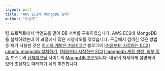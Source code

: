 ```yaml
---
layout: post
title: "AWS EC2에 MongoDB 설치"
author: "이상주"
---
```


팀 프로젝트에서 백엔드를 맡아 DB 서버를 구축하였습니다. AWS EC2에 MongoDB를 설치하였는데 이 과정에서 많은 시행착오를 겪었습니다. 구글에서 검색한 많은 방법 중 제가 사용한 것은 [어서와 개발은 처음이지?](https://yuddomack.tistory.com/) 블로그의 [\[처음부터 시작하는 EC2\] ubuntu mongodb 설치하기](https://yuddomack.tistory.com/entry/처음부터-시작하는-EC2-ubuntu-mongodb-설치하기?category=777812), [\[처음부터 시작하는 EC2\] mongodb 계정 생성, 외부 접속](https://yuddomack.tistory.com/entry/처음부터-시작하는-EC2-mongodb-계정-생성-외부-접속?category=777812) 포스트와 [잔재미코딩](https://www.fun-coding.org/) 사이트의 [MongoDB 부분](https://www.fun-coding.org/mongodb_basic2.html)입니다. 내용이 자세하게 설명되어 있어 초심자도 따라하기 쉬워 추천합니다.
